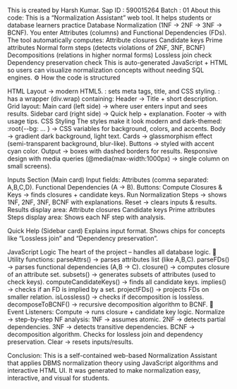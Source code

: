 This is created by Harsh Kumar. Sap ID : 590015264 Batch : 01
About this code: This is a “Normalization Assistant” web tool. It helps students or database learners practice Database Normalization (1NF → 2NF → 3NF → BCNF). You enter Attributes (columns) and Functional Dependencies (FDs). The tool automatically computes: Attribute closures Candidate keys Prime attributes Normal form steps (detects violations of 2NF, 3NF, BCNF) Decompositions (relations in higher normal forms) Lossless join check Dependency preservation check This is auto-generated JavaScript + HTML so users can visualize normalization concepts without needing SQL engines. ⚙️ How the code is structured

HTML Layout <!doctype html> → modern HTML5.
: sets meta tags, title, and CSS styling. : has a wrapper (div.wrap) containing: Header → Title + short description. Grid layout: Main card (left side) → where user enters input and sees results. Sidebar card (right side) → Quick help + explanation. Footer → with usage tips.
CSS Styling The styles make it look modern and dark-themed: :root{--bg: ... } → CSS variables for background, colors, and accents. Body → gradient dark background, light text. Cards → glassmorphism effect (semi-transparent background, blur-like). Buttons → styled with accent cyan color. Output → boxes with dashed borders for results. Responsive design with media queries (@media(max-width:1000px) → single column on small screens).

Inputs Section (Main card) Input fields: Attributes (comma separated: A,B,C,D). Functional Dependencies (A -> B). Buttons: Compute Closures & Keys → finds closures + candidate keys. Run Normalization Steps → shows 1NF, 2NF, 3NF, BCNF with explanations. Reset → clears inputs & results. Results display area: Attribute closures Candidate keys Prime attributes Steps display area: Shows each NF step with analysis.

Quick Help (Sidebar card) Explains input format. Shows chips for concepts like “Lossless join” and “Dependency preservation”.

JavaScript Logic The heart of the project – handles all database logic. 🔹 Utility functions: parseAttrs() → parses attributes list (like A,B,C). parseFDs() → parses functional dependencies (A,B -> C). closure() → computes closure of an attribute set. subsets() → generates subsets of attributes (used to check keys). computeCandidateKeys() → finds all candidate keys. implies() → checks if an FD is implied by a set. projectFDs() → projects FDs on smaller relation. isLossless() → checks if decomposition is lossless. decomposeToBCNF() → recursive decomposition algorithm to BCNF. 🔹 Event Listeners: Compute → runs closure + candidate key logic. Normalize → step-by-step NF analysis: 1NF → assumes atomic. 2NF → detects partial dependencies. 3NF → detects transitive dependencies. BCNF → decomposition algorithm. Checks for lossless join and dependency preservation. Clear → resets inputs/results.

Conclusion: This is a self-contained web-based Normalization Assistant that applies DBMS normalization theory using JavaScript algorithms and interactive HTML UI. It was generated to make normalization easy, interactive, and visual for students.
